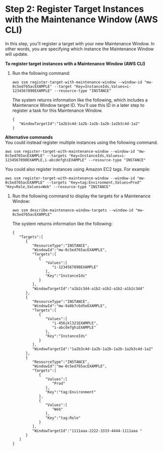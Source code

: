 # Step 2: Register Target Instances with the Maintenance Window \(AWS CLI\)<a name="mw-cli-tutorial-targets"></a>

In this step, you'll register a target with your new Maintenance Window\. In other words, you are specifying which instance the Maintenance Window will update\.

**To register target instances with a Maintenance Window \(AWS CLI\)**

1. Run the following command:

   ```
   aws ssm register-target-with-maintenance-window --window-id "mw-0c5ed765acEXAMPLE" --target "Key=InstanceIds,Values=i-1234567890EXAMPLE" --resource-type "INSTANCE"
   ```

   The system returns information like the following, which includes a Maintenance Window target ID\. You'll use this ID in a later step to register a task for this Maintenance Window\.

   ```
   {
      "WindowTargetId":"1a2b3c4d-1a2b-1a2b-1a2b-1a2b3c4d-1a2"
   }
   ```

**Alternative commands**  
You could instead register multiple instances using the following command\.

   ```
   aws ssm register-target-with-maintenance-window --window-id "mw-0c5ed765acEXAMPLE" --targets "Key=InstanceIds,Values=i-1234567890EXAMPLE,i-abcdefghiEXAMPLE" --resource-type "INSTANCE"
   ```

   You could also register instances using Amazon EC2 tags\. For example:

   ```
   aws ssm register-target-with-maintenance-window --window-id "mw-0c5ed765acEXAMPLE" --targets "Key=tag:Environment,Values=Prod" "Key=Role,Values=Web" --resource-type "INSTANCE"
   ```

1. Run the following command to display the targets for a Maintenance Window:

   ```
   aws ssm describe-maintenance-window-targets --window-id "mw-0c5ed765acEXAMPLE"
   ```

   The system returns information like the following:

   ```
   {
      "Targets":[
         {
            "ResourceType":"INSTANCE",
            "WindowId":"mw-0c5ed765acEXAMPLE",
            "Targets":[
               {
                  "Values":[
                     "i-1234567890EXAMPLE"
                  ],
                  "Key":"InstanceIds"
               }
            ],
            "WindowTargetId":"a1b2c3d4-a1b2-a1b2-a1b2-a1b2c3d4"
         },
         {
            "ResourceType":"INSTANCE",
            "WindowId":"mw-9a8b7c6d5eEXAMPLE",
            "Targets":[
               {
                  "Values":[
                     "i-456jkl321EXAMPLE",
                     "i-abcdefghiEXAMPLE"
                  ],
                  "Key":"InstanceIds"
               }
            ],
            "WindowTargetId":"1a2b3c4d-1a2b-1a2b-1a2b-1a2b3c4d-1a2"
         },
         {
            "ResourceType":"INSTANCE",
            "WindowId":"mw-0c5ed765acEXAMPLE",
            "Targets":[
               {
                  "Values":[
                     "Prod"
                  ],
                  "Key":"tag:Environment"
               },
               {
                  "Values":[
                     "Web"
                  ],
                  "Key":"tag:Role"
               }
            ],
            "WindowTargetId":"1111aaa-2222-3333-4444-1111aaa "
         }
      ]
   }
   ```